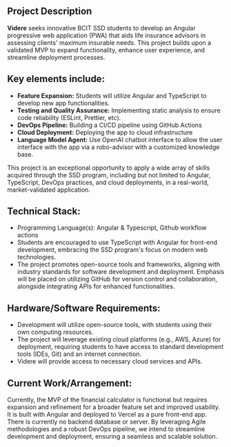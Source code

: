 ## **Project Description**

**Videre** seeks innovative BCIT SSD students to develop an Angular progressive web application (PWA) that aids life insurance advisors in assessing clients' maximum insurable needs. This project builds upon a validated MVP to expand functionality, enhance user experience, and streamline deployment processes.

## **Key elements include:**

- **Feature Expansion:** Students will utilize Angular and TypeScript to develop new app functionalities.
- **Testing and Quality Assurance:** Implementing static analysis to ensure code reliability (ESLint, Prettier, etc).
- **DevOps Pipeline:** Building a CI/CD pipeline using GitHub Actions
- **Cloud Deployment:** Deploying the app to cloud infrastructure
- **Language Model Agent:** Use OpenAI chatbot interface to allow the user interface with the app via a robo-advisor with a customized knowledge base.

This project is an exceptional opportunity to apply a wide array of skills acquired through the SSD program, including but not limited to Angular, TypeScript, DevOps practices, and cloud deployments, in a real-world, market-validated application.

## **Technical Stack:**

- Programming Language(s): Angular & Typescript, Github workflow actions
- Students are encouraged to use TypeScript with Angular for front-end development, embracing the SSD program's focus on modern web technologies.
- The project promotes open-source tools and frameworks, aligning with industry standards for software development and deployment. Emphasis will be placed on utilizing GitHub for version control and collaboration, alongside integrating APIs for enhanced functionalities.

## **Hardware/Software Requirements:**

- Development will utilize open-source tools, with students using their own computing resources.
- The project will leverage existing cloud platforms (e.g., AWS, Azure) for deployment, requiring students to have access to standard development tools (IDEs, Git) and an internet connection.
- Videre will provide access to necessary cloud services and APIs.

## **Current Work/Arrangement:**

Currently, the MVP of the financial calculator is functional but requires expansion and refinement for a broader feature set and improved usability. It is built with Angular and deployed to Vercel as a pure front-end app. There is currently no backend database or server. By leveraging Agile methodologies and a robust DevOps pipeline, we intend to streamline development and deployment, ensuring a seamless and scalable solution.
